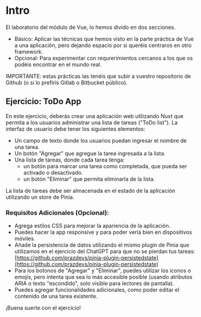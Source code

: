 # Intro

El laboratorio del módulo de Vue, lo hemos divido en dos secciones.

- Básico: Aplicar las técnicas que hemos visto en la parte práctica de Vue a una aplicación, pero dejando espacio por si queréis centraros en otro framework.
- Opcional: Para experimentar con requrerimientos cercanos a los que os podéis encontrar en el mundo real.

IMPORTANTE: estas prácticas las tenéis que subir a vuestro repositorio de Github (o si lo prefirís Gitlab o Bitbucket público).

## Ejercicio: ToDo App

En este ejercicio, deberás crear una aplicación web utilizando Nuxt que permita a los usuarios administrar una lista de tareas ("ToDo list"). La interfaz de usuario debe tener los siguientes elementos:

- Un campo de texto donde los usuarios puedan ingresar el nombre de una tarea.
- Un botón "Agregar" que agregue la tarea ingresada a la lista.
- Una lista de tareas, donde cada tarea tenga:
  - un botón para marcar una tarea como completada, que pueda ser activado o desactivado.
  - un botón "Eliminar" que permita eliminarla de la lista.

La lista de tareas debe ser almacenada en el estado de la aplicación utilizando un store de Pinia.

### Requisitos Adicionales (Opcional):

- Agrega estilos CSS para mejorar la apariencia de la aplicación.
- Puedes hacer la app responsive y para poder verla bien en dispositivos móviles.
- Añade la persistencia de datos utilizando el mismo plugin de Pinia que utilizamos en el ejercicio del ChatGPT para que no se pierdan tus tareas: [https://github.com/prazdevs/pinia-plugin-persistedstate](https://github.com/prazdevs/pinia-plugin-persistedstate)
- Para los botonos de "Agregar" y "Eliminar", puedes utilizar los iconos o emojis, pero intenta que sea lo más accesible posible (usando atributos ARIA o texto "escondido", solo visible para lectores de pantalla).
- Puedes agregar funcionalidades adicionales, como poder editar el contenido de una tarea existente.

¡Buena suerte con el ejercicio!
